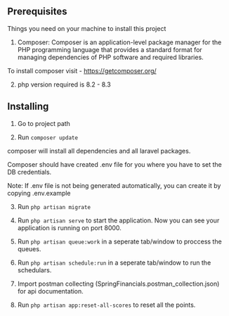 ## Prerequisites
Things you need on your machine to install this project

1. Composer: Composer is an application-level package manager for the PHP programming language that provides a standard format for managing dependencies of PHP software and required libraries. 

To install composer visit - https://getcomposer.org/

2. php version required is 8.2 - 8.3

## Installing
1. Go to project path

2. Run `composer update`

composer will install all dependencies and all laravel packages.

Composer should have created .env file for you where you have to set the DB credentials.

Note: If .env file is not being generated automatically, you can create it by copying .env.example

3. Run `php artisan migrate`
   
4. Run `php artisan serve` to start the application. 
Now you can see your application is running on port 8000. 

5. Run `php artisan queue:work` in a seperate tab/window to proccess the queues.

6. Run `php artisan schedule:run` in a seperate tab/window to run the schedulars.

7. Import postman collecting (SpringFinancials.postman_collection.json) for api documentation.

8. Run `php artisan app:reset-all-scores` to reset all the points.
